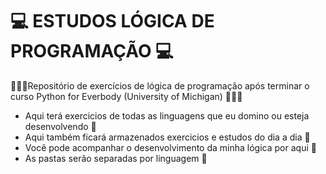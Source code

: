 # 💻 ESTUDOS LÓGICA DE PROGRAMAÇÃO 💻
👩🏻‍💻Repositório de exercícios de lógica de programação após terminar o curso Python for Everbody (University of Michigan) 👩🏻‍💻

- Aqui terá exercicios de todas as linguagens que eu domino ou esteja desenvolvendo 💼
- Aqui também ficará armazenados exercicios e estudos do dia a dia 💼
- Você pode acompanhar o desenvolvimento da minha lógica por aqui 💼
- As pastas serão separadas por linguagem 💼
  
